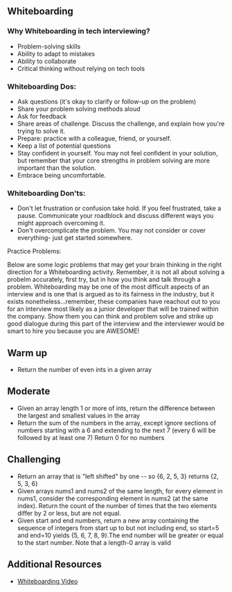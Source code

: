 ## Whiteboarding


### Why Whiteboarding in tech interviewing?
- Problem-solving skills 
- Ability to adapt to mistakes 
- Ability to collaborate 
- Critical thinking without relying on tech tools 

### Whiteboarding Dos:
- Ask questions (it's okay to clarify or follow-up on the problem) 
- Share your problem solving methods aloud
- Ask for feedback 
- Share areas of challenge. Discuss the challenge, and explain how you're trying to solve it. 
- Prepare: practice with a colleague, friend, or yourself. 
- Keep a list of potential questions 
- Stay confident in yourself. You may not feel confident in your solution, but remember that your core strengths in problem solving are more important than the solution. 
- Embrace being uncomfortable. 

### Whiteboarding Don'ts: 
- Don't let frustration or confusion take hold. If you feel frustrated, take a pause. Communicate your roadblock and discuss different ways you might approach overcoming it. 
- Don't overcomplicate the problem. You may not consider or cover everything- just get started somewhere. 

Practice Problems: 

Below are some logic problems that may get your brain thinking in the right direction for a Whiteboarding activity. Remember, it is not
all about solving a probelm accurately, first try, but in how you think and talk through a problem. Whiteboarding may be one of the most
difficult aspects of an interview and is one that is argued as to its fairness in the industry, but it exists nonetheless...remember, these companies have reachout out to you for an interview most likely as a junior developer that will be trained within the company. Show
them you can think and problem solve and strike up good dialogue during this part of the interview and the interviewer would be smart to 
hire you because you are AWESOME!


## Warm up 

- Return the number of even ints in a given array

## Moderate

- Given an array length 1 or more of ints, return the difference between the largest and smallest values in the array
- Return the sum of the numbers in the array, except ignore sections of numbers starting with a 6 and extending to the next 7 
(every 6 will be followed by at least one 7) Return 0 for no numbers


## Challenging

- Return an array that is "left shifted" by one -- so {6, 2, 5, 3} returns {2, 5, 3, 6}
- Given arrays nums1 and nums2 of the same length, for every element in nums1, consider the corresponding element in nums2 
(at the same index). Return the count of the number of times that the two elements differ by 2 or less, but are not equal.
- Given start and end numbers, return a new array containing the sequence of integers from start up to but not including end,
so start=5 and end=10 yields {5, 6, 7, 8, 9}.The end number will be greater or equal to the start number. 
Note that a length-0 array is valid

## Additional Resources
 - [Whiteboarding Video](https://www.youtube.com/watch?v=_rNNvRDMBWc)
